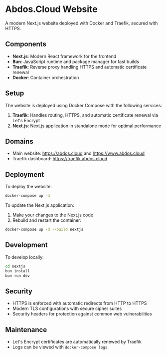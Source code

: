 # Abdos.Cloud Website

A modern Next.js website deployed with Docker and Traefik, secured with HTTPS.

## Components

- **Next.js**: Modern React framework for the frontend
- **Bun**: JavaScript runtime and package manager for fast builds
- **Traefik**: Reverse proxy handling HTTPS and automatic certificate renewal
- **Docker**: Container orchestration

## Setup

The website is deployed using Docker Compose with the following services:

1. **Traefik**: Handles routing, HTTPS, and automatic certificate renewal via Let's Encrypt
2. **Next.js**: Next.js application in standalone mode for optimal performance

## Domains

- Main website: https://abdos.cloud and https://www.abdos.cloud
- Traefik dashboard: https://traefik.abdos.cloud

## Deployment

To deploy the website:

```bash
docker-compose up -d
```

To update the Next.js application:

1. Make your changes to the Next.js code
2. Rebuild and restart the container:

```bash
docker-compose up -d --build nextjs
```

## Development

To develop locally:

```bash
cd nextjs
bun install
bun run dev
```

## Security

- HTTPS is enforced with automatic redirects from HTTP to HTTPS
- Modern TLS configurations with secure cipher suites
- Security headers for protection against common web vulnerabilities

## Maintenance

- Let's Encrypt certificates are automatically renewed by Traefik
- Logs can be viewed with `docker-compose logs` 